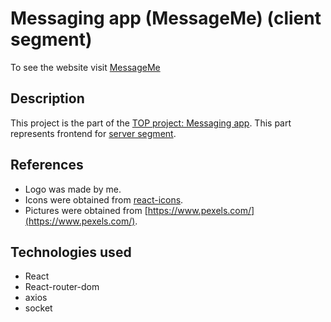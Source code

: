 # Messaging app (MessageMe) (client segment)
To see the website visit [MessageMe](https://messaging-app-frontend-two.vercel.app/)
## Description
This project is the part of the [TOP project: Messaging app](https://www.theodinproject.com/lessons/nodejs-messaging-app). This part represents frontend for [server segment](https://github.com/JuliaShlykova/messaging-app-backend).
## References
- Logo was made by me. 
- Icons were obtained from [react-icons](https://react-icons.github.io/react-icons/).
- Pictures were obtained from [https://www.pexels.com/](https://www.pexels.com/).
## Technologies used
- React
- React-router-dom
- axios
- socket